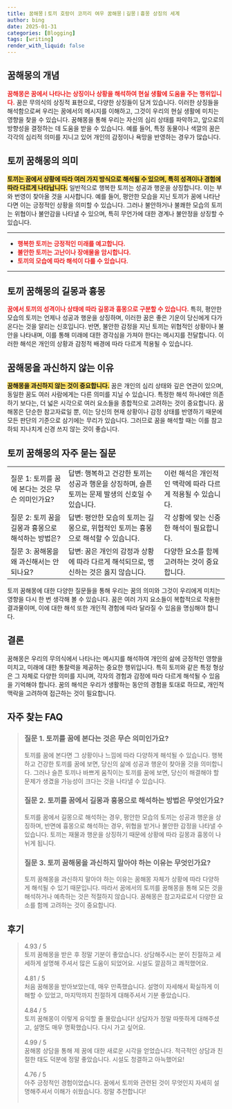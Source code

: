 ```yaml
---
title: 꿈해몽ㅣ토끼 호랑이 코끼리 여우 꿈해몽ㅣ길몽ㅣ흉몽 상징의 세계
author: bing
date: 2025-01-31
categories: [Blogging]
tags: [writing]
render_with_liquid: false
---
```



<h2 id='꿈해몽의 개념'>꿈해몽의 개념</h2>

<p><b><span style="color: #ee2323;">꿈해몽은 꿈에서 나타나는 상징이나 상황을 해석하여 현실 생활에 도움을 주는 행위입니다.</span></b> 꿈은 무의식의 상징적 표현으로, 다양한 상징들이 담겨 있습니다. 이러한 상징들을 해석함으로써 우리는 꿈에서의 메시지를 이해하고, 그것이 우리의 현실 생활에 미치는 영향을 찾을 수 있습니다. 꿈해몽을 통해 우리는 자신의 심리 상태를 파악하고, 앞으로의 방향성을 결정하는 데 도움을 받을 수 있습니다. 예를 들어, 특정 동물이나 색깔의 꿈은 각각의 심리적 의미를 지니고 있어 개인의 감정이나 욕망을 반영하는 경우가 많습니다.</p>

<h2 id='토끼 꿈해몽의 의미'>토끼 꿈해몽의 의미</h2>

<p><b><span style="background-color: #ffe066;">토끼는 꿈에서 상황에 따라 여러 가지 방식으로 해석될 수 있으며, 특히 성격이나 경험에 따라 다르게 나타납니다.</span></b> 일반적으로 행복한 토끼는 성공과 행운을 상징합니다. 이는 부와 번영이 찾아올 것을 시사합니다. 예를 들어, 평안한 모습을 지닌 토끼가 꿈에 나타난다면 이는 긍정적인 상황을 의미할 수 있습니다. 그러나 불안하거나 불쾌한 모습의 토끼는 위협이나 불안감을 나타낼 수 있으며, 특히 무언가에 대한 경계나 불안정을 상징할 수 있습니다.</p>

<hr />

<ul>
    <li><b><span style="color: #ee2323;">행복한 토끼는 긍정적인 미래를 예고합니다.</span></b></li>
    <li><b><span style="color: #ee2323;">불안한 토끼는 고난이나 장애물을 암시합니다.</span></b></li>
    <li><b><span style="color: #ee2323;">토끼의 모습에 따라 해석이 다를 수 있습니다.</span></b></li>
</ul>

<hr />

<h2 id='토끼 꿈해몽의 길몽과 흉몽'>토끼 꿈해몽의 길몽과 흉몽</h2>

<p><b><span style="color: #ee2323;">꿈에서 토끼의 성격이나 상태에 따라 길몽과 흉몽으로 구분할 수 있습니다.</span></b> 특히, 평안한 모습의 토끼는 언제나 성공과 행운을 상징하며, 이러한 꿈은 좋은 기운이 당신에게 다가온다는 것을 알리는 신호입니다. 반면, 불안한 감정을 지닌 토끼는 위협적인 상황이나 불안을 나타내며, 이를 통해 미래에 대한 경각심을 가져야 한다는 메시지를 전달합니다. 이러한 해석은 개인의 상황과 감정적 배경에 따라 다르게 적용될 수 있습니다.</p>

<h2 id='꿈해몽을 과신하지 않는 이유'>꿈해몽을 과신하지 않는 이유</h2>

<p><b><span style="background-color: #ffe066;">꿈해몽을 과신하지 않는 것이 중요합니다.</span></b> 꿈은 개인의 심리 상태와 깊은 연관이 있으며, 동일한 꿈도 여러 사람에게는 다른 의미를 지닐 수 있습니다. 특정한 해석 하나에만 의존하기 보다는, 더 넓은 시각으로 여러 요소들을 종합적으로 고려하는 것이 중요합니다. 꿈해몽은 단순한 참고자료일 뿐, 이는 당신의 현재 상황이나 감정 상태를 반영하기 때문에 모든 판단의 기준으로 삼기에는 무리가 있습니다. 그러므로 꿈을 해석할 때는 이를 참고하되 지나치게 신경 쓰지 않는 것이 좋습니다.</p>

<h2 id='토끼 꿈해몽의 자주 묻는 질문'>토끼 꿈해몽의 자주 묻는 질문</h2>

<table>
    <tr>
        <td>질문 1: 토끼를 꿈에 본다는 것은 무슨 의미인가요?</td>
        <td>답변: 행복하고 건강한 토끼는 성공과 행운을 상징하며, 슬픈 토끼는 문제 발생의 신호일 수 있습니다.</td>
        <td>이런 해석은 개인적인 맥락에 따라 다르게 적용될 수 있습니다.</td>
    </tr>
    <tr>
        <td>질문 2: 토끼 꿈을 길몽과 흉몽으로 해석하는 방법은?</td>
        <td>답변: 평안한 모습의 토끼는 길몽으로, 위협적인 토끼는 흉몽으로 해석할 수 있습니다.</td>
        <td>각 상황에 맞는 신중한 해석이 필요합니다.</td>
    </tr>
    <tr>
        <td>질문 3: 꿈해몽을 왜 과신해서는 안 되나요?</td>
        <td>답변: 꿈은 개인의 감정과 상황에 따라 다르게 해석되므로, 맹신하는 것은 옳지 않습니다.</td>
        <td>다양한 요소를 함께 고려하는 것이 중요합니다.</td>
    </tr>
</table>

<p>토끼 꿈해몽에 대한 다양한 질문들을 통해 우리는 꿈의 의미와 그것이 우리에게 미치는 영향을 다시 한 번 생각해 볼 수 있습니다. 꿈은 여러 가지 요소들이 복합적으로 작용한 결과물이며, 이에 대한 해석 또한 개인적 경험에 따라 달라질 수 있음을 명심해야 합니다.</p>

<h2 id='결론'>결론</h2>

<p>꿈해몽은 우리의 무의식에서 나타나는 메시지를 해석하여 개인의 삶에 긍정적인 영향을 미치고, 미래에 대한 통찰력을 제공하는 중요한 행위입니다. 특히 토끼와 같은 특정 형상은 그 자체로 다양한 의미를 지니며, 각자의 경험과 감정에 따라 다르게 해석될 수 있음을 기억해야 합니다. 꿈의 해석은 우리가 생활하는 동안의 경험을 토대로 하므로, 개인적 맥락을 고려하여 접근하는 것이 필요합니다.</p>


<h2 id='자주_찾는_FAQ'>자주 찾는 FAQ</h2>
<div itemscope="" itemtype="https://schema.org/FAQPage"> 
<blockquote> 
<div itemscope="" itemprop="mainEntity" itemtype="https://schema.org/Question"> 
<h3 itemprop="name">질문 1. 토끼를 꿈에 본다는 것은 무슨 의미인가요?</h3> 
<div itemscope="" itemprop="acceptedAnswer" itemtype="https://schema.org/Answer"> 
<span itemprop="text"> 
<p>토끼를 꿈에 본다면 그 상황이나 느낌에 따라 다양하게 해석될 수 있습니다. 행복하고 건강한 토끼를 꿈에 보면, 당신의 삶에 성공과 행운이 찾아올 것을 의미합니다. 그러나 슬픈 토끼나 바쁘게 움직이는 토끼를 꿈에 보면, 당신이 해결해야 할 문제가 생겼을 가능성이 크다는 것을 나타낼 수 있습니다.</p> 
</span> 
</div> 
</div> 
<div itemscope="" itemprop="mainEntity" itemtype="https://schema.org/Question"> 
<h3 itemprop="name">질문 2. 토끼를 꿈에서 길몽과 흉몽으로 해석하는 방법은 무엇인가요?</h3> 
<div itemscope="" itemprop="acceptedAnswer" itemtype="https://schema.org/Answer"> 
<span itemprop="text"> 
<p>토끼를 꿈에서 길몽으로 해석하는 경우, 평안한 모습의 토끼는 성공과 행운을 상징하며, 반면에 흉몽으로 해석하는 경우, 위협을 받거나 불안한 감정을 나타낼 수 있습니다. 토끼는 재물과 행운을 상징하기 때문에 상황에 따라 길몽과 흉몽이 나뉘게 됩니다.</p> 
</span> 
</div> 
</div> 
<div itemscope="" itemprop="mainEntity" itemtype="https://schema.org/Question"> 
<h3 itemprop="name">질문 3. 토끼 꿈해몽을 과신하지 말아야 하는 이유는 무엇인가요?</h3> 
<div itemscope="" itemprop="acceptedAnswer" itemtype="https://schema.org/Answer"> 
<span itemprop="text"> 
<p>토끼 꿈해몽을 과신하지 말아야 하는 이유는 꿈해몽 자체가 상황에 따라 다양하게 해석될 수 있기 때문입니다. 따라서 꿈에서의 토끼를 꿈해몽을 통해 모든 것을 해석하거나 예측하는 것은 적절하지 않습니다. 꿈해몽은 참고자료로서 다양한 요소를 함께 고려하는 것이 중요합니다.</p> 
</span> 
</div> 
</div> 
</blockquote> 
</div>
<h2 id='후기'>후기</h2>
<div itemscope itemtype="https://schema.org/Product">
  <blockquote>
  <div itemprop="review" itemscope itemtype="https://schema.org/Review">
      <div itemprop="reviewRating" itemscope itemtype="https://schema.org/Rating"> <span itemprop="ratingValue">4.93</span> / <span itemprop="bestRating">5</span> </div>
      <span itemprop="reviewBody">토끼 꿈해몽을 받은 후 정말 기분이 좋았습니다. 상담해주시는 분이 친절하고 세세하게 설명해 주셔서 많은 도움이 되었어요. 시설도 깔끔하고 쾌적했어요.</span>
  </div>
  <br>
  <div itemprop="review" itemscope itemtype="https://schema.org/Review">
      <div itemprop="reviewRating" itemscope itemtype="https://schema.org/Rating"> <span itemprop="ratingValue">4.81</span> / <span itemprop="bestRating">5</span> </div>
      <span itemprop="reviewBody">처음 꿈해몽을 받아보았는데, 매우 만족했습니다. 설명이 자세해서 확실하게 이해할 수 있었고, 마지막까지 친절하게 대해주셔서 기분 좋았습니다.</span>
  </div>
  <br>
  <div itemprop="review" itemscope itemtype="https://schema.org/Review">
      <div itemprop="reviewRating" itemscope itemtype="https://schema.org/Rating"> <span itemprop="ratingValue">4.84</span> / <span itemprop="bestRating">5</span> </div>
      <span itemprop="reviewBody">토끼 꿈해몽이 이렇게 유익할 줄 몰랐습니다! 상담자가 정말 따뜻하게 대해주셨고, 설명도 매우 명확했습니다. 다시 가고 싶어요.</span>
  </div>
  <br>
  <div itemprop="review" itemscope itemtype="https://schema.org/Review">
      <div itemprop="reviewRating" itemscope itemtype="https://schema.org/Rating"> <span itemprop="ratingValue">4.99</span> / <span itemprop="bestRating">5</span> </div>
      <span itemprop="reviewBody">꿈해몽 상담을 통해 제 꿈에 대한 새로운 시각을 얻었습니다. 적극적인 상담과 친절한 태도 덕분에 정말 좋았습니다. 시설도 청결하고 아늑했어요!</span>
  </div>
  <br>
  <div itemprop="review" itemscope itemtype="https://schema.org/Review">
      <div itemprop="reviewRating" itemscope itemtype="https://schema.org/Rating"> <span itemprop="ratingValue">4.76</span> / <span itemprop="bestRating">5</span> </div>
      <span itemprop="reviewBody">아주 긍정적인 경험이었습니다. 꿈에서 토끼와 관련된 것이 무엇인지 자세히 설명해주셔서 이해가 쉬웠습니다. 정말 추천합니다!</span>
  </div>
  <br>
  </blockquote>
</div>

